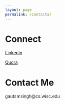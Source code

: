 ```yaml
---
layout: page
permalink: /contacts/
---
```


<h1>Connect</h1>
<p> <a href="https://linkedin.com/in/gautam-singh-8a24a215"> 
  Linkedin</a> </p>
<p> <a href="https://www.quora.com/Gautam-Singh"> 
  Quora</a> </p>

<h1>Contact Me</h1>
<p> gautamsingh@cs.wisc.edu </p>

